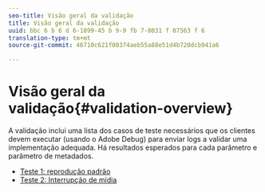 ```yaml
---
seo-title: Visão geral da validação
title: Visão geral da validação
uuid: bbc 6 b 6 d 6-1899-45 b 9-9 fb 7-8031 f 07563 f 6
translation-type: tm+mt
source-git-commit: 46710c621f00374aeb55a88e51d4b720dcb941a6

---
```



# Visão geral da validação{#validation-overview}

A validação inclui uma lista dos casos de teste necessários que os clientes devem executar (usando o Adobe Debug) para enviar logs a validar uma implementação adequada.
Há resultados esperados para cada parâmetro e parâmetro de metadados.

* [Teste 1: reprodução padrão](test1-standard-playback.md)
* [Teste 2: Interrupção de mídia](test2-media-interrupt.md)
